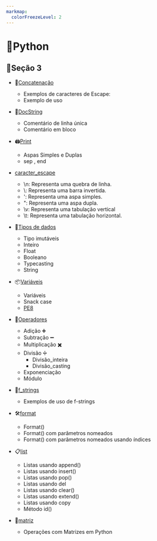 ```yaml
---
markmap:
  colorFreezeLevel: 2
---
```


# 🐍Python 

## 📁Seção 3

- 🔗[Concatenação](https://github.com/FabioFlorencio/curso-de-python/tree/master/python_basico/concatenacao)
  - Exemplos de caracteres de Escape:
  - Exemplo de uso
- 📝[DocString](https://github.com/FabioFlorencio/curso-de-python/tree/master/python_basico/DocString)
  - Comentário de linha única
  - Comentário em bloco
    
- 🖨️[Print](https://github.com/FabioFlorencio/curso-de-python/tree/master/python_basico/funcao_print)
  - Aspas Simples e Duplas
  - sep , end
- [caracter_escape](https://github.com/FabioFlorencio/curso-de-python/tree/master/python_basico/caracter_escape)
  - \n: Representa uma quebra de linha.
  - \\: Representa uma barra invertida.
  - \': Representa uma aspa simples.
  - \": Representa uma aspa dupla.
  - \v: Representa uma tabulação vertical
  - \t: Representa uma tabulação horizontal.
- 🎲[Tipos de dados](https://github.com/FabioFlorencio/curso-de-python/tree/master/python_basico/tipos_de_dados)
  - Tipo imutáveis    
  - Inteiro 
  - Float 
  - Booleano 
  - Typecasting 
  - String 
- 📦[Variáveis](https://github.com/FabioFlorencio/curso-de-python/tree/master/python_basico/variaveis)
  - Variáveis
  - Snack case
  - [PE8](https://peps.python.org/pep-0008/)
- 🧮[Operadores](https://github.com/FabioFlorencio/curso-de-python/tree/master/python_basico/operadores)
  - Adição ➕
  - Subtração ➖
  - Multiplicação ✖️
  - Divisão ➗
    - Divisão_inteira
    - Divisão_casting
  - Exponenciação 
  - Módulo 
- 📝[f_strings](https://github.com/FabioFlorencio/curso-de-python/tree/master/python_basico/f_strings)
  - Exemplos de uso de f-strings
- 🛠️[format](https://github.com/FabioFlorencio/curso-de-python/tree/master/python_basico/format)
  - Format()
  - Format() com parâmetros nomeados
  - Format() com parâmetros nomeados usando índices
- 📋[list](https://github.com/FabioFlorencio/curso-de-python/tree/master/python_basico/list)
  - Listas usando append()
  - Listas usando insert()
  - Listas usando pop()
  - Listas usando del
  - Listas usando clear()
  - Listas usando extend()
  - Listas usando copy
  - Método id() 
- 🧩[matriz](https://github.com/FabioFlorencio/curso-de-python/tree/master/python_basico/matriz/ex_matriz)
  - Operações com Matrizes em Python




